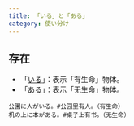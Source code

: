 ```yaml
---
title: 「いる」と「ある」
category: 使い分け
---
```


## 存在

- 「[いる](iru#存在)」：表示「有生命」物体。
- 「[ある](aru#存在)」：表示「无生命」物体。

```example
公園に人がいる。#公园里有人。（有生命）
机の上に本がある。#桌子上有书。（无生命）
```
